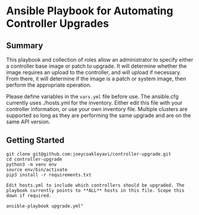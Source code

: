 # Ansible Playbook for Automating Controller Upgrades

## Summary
This playbook and collection of roles allow an administrator to specify either a controller base image or patch to upgrade. It will determine whether the image requires an upload to the controller, and will upload if necessary. From there, it will determine if the image is a patch or system image, then perform the appropriate operation.

Please define variables in the `vars.yml` file before use. The ansible.cfg currently uses ./hosts.yml for the inventory. Either edit this file with your controller information, or use your own inventory file. Multiple clusters are supported so long as they are performing the same upgrade and are on the same API version.

## Getting Started
```
git clone git@github.com:joeycoakleyavi/controller-upgrade.git
cd controller-upgrade
python3 -m venv env
source env/bin/activate
pip3 install -r requirements.txt

Edit hosts.yml to include which controllers should be upgraded. The playbook currently points to **ALL** hosts in this file. Scope this down if required.

ansible-playbook upgrade.yml"
```